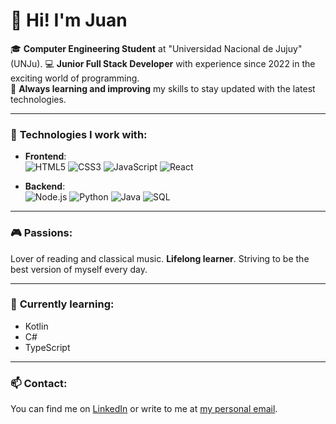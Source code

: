 # 👋 Hi! I'm Juan

🎓 **Computer Engineering Student** at "Universidad Nacional de Jujuy" (UNJu).
💻 **Junior Full Stack Developer** with experience since 2022 in the exciting world of programming.  
🚀 **Always learning and improving** my skills to stay updated with the latest technologies.

---

### 🚀 **Technologies I work with:**

- **Frontend**:  
  ![HTML5](https://img.shields.io/badge/-HTML5-E34F26?style=flat&logo=html5&logoColor=white)
  ![CSS3](https://img.shields.io/badge/-CSS3-1572B6?style=flat&logo=css3&logoColor=white)
  ![JavaScript](https://img.shields.io/badge/-JavaScript-F7DF1E?style=flat&logo=javascript&logoColor=black)
  ![React](https://img.shields.io/badge/-React-61DAFB?style=flat&logo=react&logoColor=black)

- **Backend**:  
  ![Node.js](https://img.shields.io/badge/-Node.js-339933?style=flat&logo=node.js&logoColor=white)
  ![Python](https://img.shields.io/badge/-Python-3776AB?style=flat&logo=python&logoColor=white)
  ![Java](https://img.shields.io/badge/-Java-007396?style=flat&logo=java&logoColor=white)
  ![SQL](https://img.shields.io/badge/-SQL-4479A1?style=flat&logo=MySQL&logoColor=white)

---

### 🎮 **Passions:**

Lover of reading and classical music. **Lifelong learner**. Striving to be the best version of myself every day.

---

### 🌱 **Currently learning:**

- Kotlin
- C#
- TypeScript

---

### 📫 **Contact:**

You can find me on [LinkedIn](https://www.linkedin.com/in/juan-jos%C3%A9-villalobos-b98741265/) or write to me at [my personal email](mailto:juanjosevillalobos.19@gmail.com).
